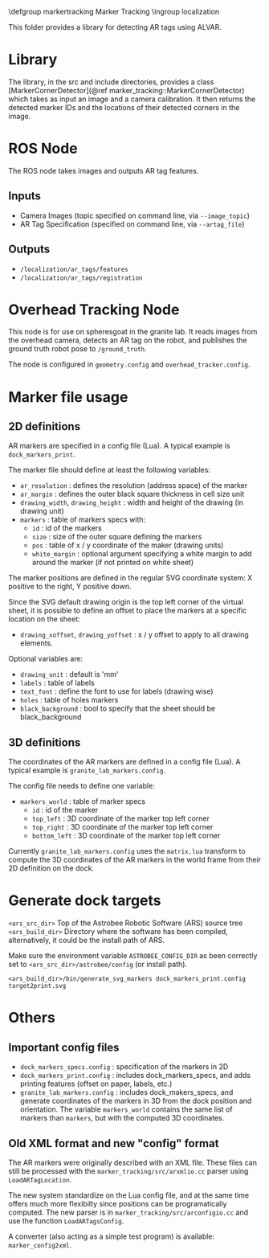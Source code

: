 \defgroup markertracking Marker Tracking
\ingroup localization

This folder provides a library for detecting AR tags using ALVAR.

# Library

The library, in the src and include directories, provides a class
[MarkerCornerDetector](@ref marker_tracking::MarkerCornerDetector) which takes as input an image and a camera calibration.
It then returns the detected marker IDs and the locations of their detected corners
in the image.

# ROS Node

The ROS node takes images and outputs AR tag features.

## Inputs

* Camera Images (topic specified on command line, via `--image_topic`)
* AR Tag Specification (specified on command line, via `--artag_file`)

## Outputs

* `/localization/ar_tags/features`
* `/localization/ar_tags/registration`

# Overhead Tracking Node

This node is for use on spheresgoat in the granite lab. It reads images from the overhead
camera, detects an AR tag on the robot, and publishes the ground truth robot pose to
`/ground_truth`.

The node is configured in `geometry.config` and `overhead_tracker.config`.

# Marker file usage

## 2D definitions
AR markers are specified in a config file (Lua). A typical example is
`dock_markers_print`.

The marker file should define at least the following variables:
 - `ar_resolution` : defines the resolution (address space) of the marker
 - `ar_margin` : defines the outer black square thickness in cell size unit
 - `drawing_width`, `drawing_height` : width and height of the drawing (in drawing unit)
 - `markers` : table of markers specs with:
   - `id` : id of the markers
   - `size` : size of the outer square defining the markers
   - `pos` : table of x / y coordinate of the maker (drawing units)
   - `white_margin` : optional argument specifying a white margin to add around the marker (if not printed on white sheet)

The marker positions are defined in the regular SVG coordinate system: X positive to the right, Y positive down.

Since the SVG default drawing origin is the top left corner of the virtual sheet, it is possible to define an offset to place the markers at a specific location on the sheet:
  - `drawing_xoffset`, `drawing_yoffset` : x / y offset to apply to all drawing elements.

Optional variables are:
  - `drawing_unit` : default is 'mm'
  - `labels` : table of labels
  - `text_font` : define the font to use for labels (drawing wise)
  - `holes` : table of holes markers
  - `black_background` : bool to specify that the sheet should be black_background

## 3D definitions

The coordinates of the AR markers are defined in a config file (Lua). A typical
example is `granite_lab_markers.config`.

The config file needs to define one variable:
  - `markers_world` : table of marker specs
    - `id` : id of the marker
    - `top_left` : 3D coordinate of the marker top left corner
    - `top_right` : 3D coordinate of the marker top left corner
    - `bottom_left` : 3D coordinate of the marker top left corner

Currently `granite_lab_markers.config` uses the `matrix.lua` transform to
compute the 3D coordinates of the AR markers in the world frame from their
2D definition on the dock.

# Generate dock targets

`<ars_src_dir>` Top of the Astrobee Robotic Software (ARS) source tree
`<ars_build_dir>` Directory where the software has been compiled, alternatively, it could be the install path of ARS.

Make sure the environment variable `ASTROBEE_CONFIG_DIR` as been correctly set to `<ars_src_dir>/astrobee/config` (or install path).
```
<ars_build_dir>/bin/generate_svg_markers dock_markers_print.config target2print.svg
```

# Others

## Important config files
  - `dock_markers_specs.config` : specification of the markers in 2D
  - `dock_markers_print.config` : includes dock_markers_specs, and adds printing features (offset on paper, labels, etc.)
  - `granite_lab_markers.config` : includes dock_makers_specs, and generate coordinates of the markers in 3D from the dock position and orientation. The variable `markers_world` contains the same list of markers than `markers`, but with the computed 3D coordinates.

## Old XML format and new "config" format

The AR markers were originally described with an XML file. These files can still be processed with the `marker_tracking/src/arxmlio.cc` parser using `LoadARTagLocation`.

The new system standardize on the Lua config file, and at the same time offers much more flexibilty since positions can be programatically computed. The new parser is in `marker_tracking/src/arconfigio.cc` and use the function `LoadARTagsConfig`.

A converter (also acting as a simple test program) is available: `marker_config2xml`.

